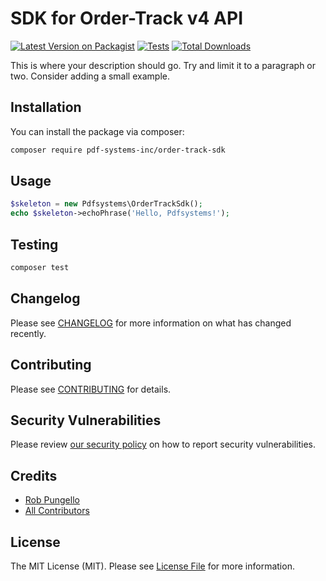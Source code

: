 # SDK for Order-Track v4 API

[![Latest Version on Packagist](https://img.shields.io/packagist/v/pdf-systems-inc/order-track-sdk.svg?style=flat-square)](https://packagist.org/packages/pdf-systems-inc/order-track-sdk)
[![Tests](https://img.shields.io/github/actions/workflow/status/pdf-systems-inc/order-track-sdk/run-tests.yml?branch=main&label=tests&style=flat-square)](https://github.com/pdf-systems-inc/order-track-sdk/actions/workflows/run-tests.yml)
[![Total Downloads](https://img.shields.io/packagist/dt/pdf-systems-inc/order-track-sdk.svg?style=flat-square)](https://packagist.org/packages/pdf-systems-inc/order-track-sdk)

This is where your description should go. Try and limit it to a paragraph or two. Consider adding a small example.

## Installation

You can install the package via composer:

```bash
composer require pdf-systems-inc/order-track-sdk
```

## Usage

```php
$skeleton = new Pdfsystems\OrderTrackSdk();
echo $skeleton->echoPhrase('Hello, Pdfsystems!');
```

## Testing

```bash
composer test
```

## Changelog

Please see [CHANGELOG](CHANGELOG.md) for more information on what has changed recently.

## Contributing

Please see [CONTRIBUTING](https://github.com/spatie/.github/blob/main/CONTRIBUTING.md) for details.

## Security Vulnerabilities

Please review [our security policy](../../security/policy) on how to report security vulnerabilities.

## Credits

- [Rob Pungello](https://github.com/rpungello)
- [All Contributors](../../contributors)

## License

The MIT License (MIT). Please see [License File](LICENSE.md) for more information.
